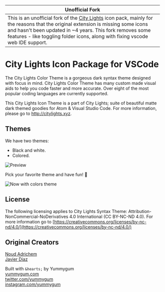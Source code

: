 | Unofficial Fork                                                                                                                                                                                                                                                                                                                                                     |
| ------------------------------------------------------------------------------------------------------------------------------------------------------------------------------------------------------------------------------------------------------------------------------------------------------------------------------------------------------------------- |
| This is an unofficial fork of the [City Lights](https://marketplace.visualstudio.com/items?itemName=Yummygum.city-lights-icon-vsc) icon pack, mainly for the reasons that the original extension is missing some icons and hasn't been updated in ~4 years. This fork removes some features - like toggling folder icons, along with fixing vscode web IDE support. |

# City Lights Icon Package for VSCode

The City Lights Color Theme is a gorgeous dark syntax theme designed with focus in mind. City Lights Color Theme has many custom made visual aids to help you code faster and more accurate. Over eight of the most popular coding languages are currently supported.

This City Lights Icon Theme is a part of City Lights; suite of beautiful matte dark themed goodies for Atom & Visual Studio Code. For more information, please go to http://citylights.xyz.

## Themes

We have two themes:

- Black and white.
- Colored.

![Preview](./images/preview.gif)

Pick your favorite theme and have fun! :tada:

![Now with colors theme](./images/icon_themes.png)

## License

The following licensing applies to City Lights Syntax Theme: Attribution-NonCommercial-NoDerivatives 4.0 International (CC BY-NC-ND 4.0). For more information go to [https://creativecommons.org/licenses/by-nc-nd/4.0/](https://creativecommons.org/licenses/by-nc-nd/4.0/)

## Original Creators

[Noud Adrichem](https://twitter.com/noudadrichem) <br />
[Javier Diaz](https://twitter.com/coderdiaz)

Built with `&hearts;` by Yummygum <br />
[yummygum.com](https://yummygum.com) <br />
[twitter.com/yummygum](http://twitter.com/yummygum) <br />
[instagram.com/yummygum](https://instagram.com/yummygum)
